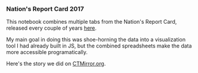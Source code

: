 ### Nation's Report Card 2017

This notebook combines multiple tabs from the Nation's Report Card,
released every couple of years [here](https://www.nationsreportcard.gov/ndecore/landing).

My main goal in doing this was shoe-horning the data into a visualization
tool I had already built in JS, but the combined spreadsheets make the data
more accessible programatically.

Here's the story we did on [CTMirror.org](https://ctmirror.org/2018/04/10/cts-performance-nations-report-card-doesnt-budge/).